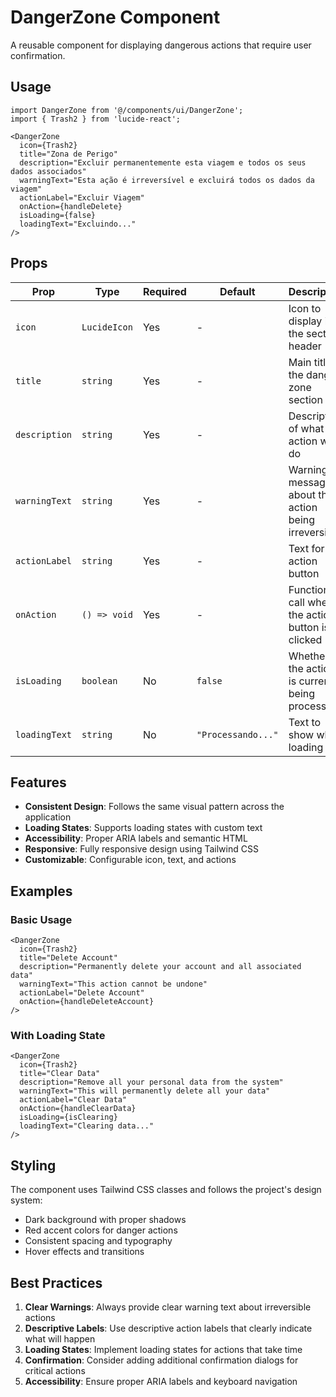 # DangerZone Component

A reusable component for displaying dangerous actions that require user confirmation.

## Usage

```tsx
import DangerZone from '@/components/ui/DangerZone';
import { Trash2 } from 'lucide-react';

<DangerZone
  icon={Trash2}
  title="Zona de Perigo"
  description="Excluir permanentemente esta viagem e todos os seus dados associados"
  warningText="Esta ação é irreversível e excluirá todos os dados da viagem"
  actionLabel="Excluir Viagem"
  onAction={handleDelete}
  isLoading={false}
  loadingText="Excluindo..."
/>
```

## Props

| Prop | Type | Required | Default | Description |
|------|------|----------|---------|-------------|
| `icon` | `LucideIcon` | Yes | - | Icon to display in the section header |
| `title` | `string` | Yes | - | Main title of the danger zone section |
| `description` | `string` | Yes | - | Description of what the action will do |
| `warningText` | `string` | Yes | - | Warning message about the action being irreversible |
| `actionLabel` | `string` | Yes | - | Text for the action button |
| `onAction` | `() => void` | Yes | - | Function to call when the action button is clicked |
| `isLoading` | `boolean` | No | `false` | Whether the action is currently being processed |
| `loadingText` | `string` | No | `"Processando..."` | Text to show when loading |

## Features

- **Consistent Design**: Follows the same visual pattern across the application
- **Loading States**: Supports loading states with custom text
- **Accessibility**: Proper ARIA labels and semantic HTML
- **Responsive**: Fully responsive design using Tailwind CSS
- **Customizable**: Configurable icon, text, and actions

## Examples

### Basic Usage
```tsx
<DangerZone
  icon={Trash2}
  title="Delete Account"
  description="Permanently delete your account and all associated data"
  warningText="This action cannot be undone"
  actionLabel="Delete Account"
  onAction={handleDeleteAccount}
/>
```

### With Loading State
```tsx
<DangerZone
  icon={Trash2}
  title="Clear Data"
  description="Remove all your personal data from the system"
  warningText="This will permanently delete all your data"
  actionLabel="Clear Data"
  onAction={handleClearData}
  isLoading={isClearing}
  loadingText="Clearing data..."
/>
```

## Styling

The component uses Tailwind CSS classes and follows the project's design system:
- Dark background with proper shadows
- Red accent colors for danger actions
- Consistent spacing and typography
- Hover effects and transitions

## Best Practices

1. **Clear Warnings**: Always provide clear warning text about irreversible actions
2. **Descriptive Labels**: Use descriptive action labels that clearly indicate what will happen
3. **Loading States**: Implement loading states for actions that take time
4. **Confirmation**: Consider adding additional confirmation dialogs for critical actions
5. **Accessibility**: Ensure proper ARIA labels and keyboard navigation
